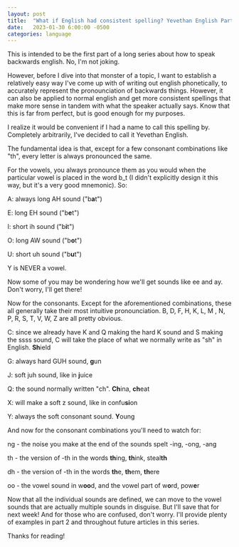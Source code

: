 ```yaml
---
layout: post
title:  "What if English had consistent spelling? Yevethan English Part 1"
date:   2023-01-30 6:00:00 -0500
categories: language
---
```


This is intended to be the first part of a long series about how to speak backwards english. No, I'm not joking.

However, before I dive into that monster of a topic, I want to establish a relatively easy way I've come up with of writing out english phonetically, to accurately represent the pronounciation of backwards things. However, it can also be applied to normal english and get more consistent spellings that make more sense in tandem with what the speaker actually says. Know that this is far from perfect, but is good enough for my purposes.

I realize it would be convenient if I had a name to call this spelling by. Completely arbitrarily, I've decided to call it Yevethan English.

The fundamental idea is that, except for a few consonant combinations like "th", every letter is always pronounced the same. 

For the vowels, you always pronounce them as you would when the particular vowel is placed in the word b_t (I didn't explicitly design it this way, but it's a very good mnemonic). So:

A: always long AH sound ("b**a**t")

E: long EH sound ("b**e**t")

I: short ih sound ("b**i**t")

O: long AW sound ("b**o**t")

U: short uh sound ("b**u**t")

Y is NEVER a vowel. 

Now some of you may be wondering how we'll get sounds like ee and ay. Don't worry, I'll get there!

Now for the consonants. Except for the aforementioned combinations, these all generally take their most intuitive pronounciation.
B, D, F, H, K, L, M , N, P, R, S, T, V, W, Z are all pretty obvious.

C: since we already have K and Q making the hard K sound and S making the ssss sound, C will take the place of what we normally write as "sh" in English. **Sh**ield

G: always hard GUH sound, **g**un

J: soft juh sound, like in **j**uice

Q: the sound normally written "ch". **Ch**ina, **ch**eat

X: will make a soft z sound, like in confu**si**on

Y: always the soft consonant sound. **Y**oung

And now for the consonant combinations you'll need to watch for:

ng - the noise you make at the end of the sounds spelt -ing, -ong, -ang

th - the version of -th in the words **th**ing, **th**ink, steal**th**

dh - the version of -th in the words **th**e, **th**em, **th**ere

oo - the vowel sound in w**oo**d, and the vowel part of w**o**rd, pow**e**r

Now that all the individual sounds are defined, we can move to the vowel sounds that are actually multiple sounds in disguise. But I'll save that for next week! And for those who are confused, don't worry. I'll provide plenty of examples in part 2 and throughout future articles in this series.

Thanks for reading!





